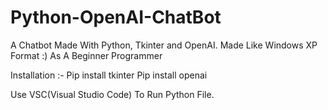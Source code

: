 # Python-OpenAI-ChatBot

A Chatbot Made With Python, Tkinter and OpenAI. 
Made Like Windows XP Format :) 
As A Beginner Programmer

Installation :- 
Pip install tkinter 
Pip install openai  

Use VSC(Visual Studio Code) To Run Python File.
